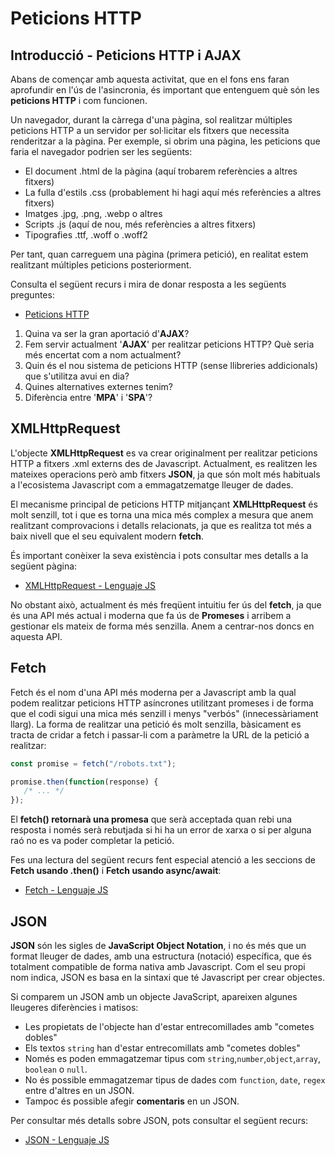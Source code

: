 # Peticions HTTP

## Introducció - Peticions HTTP i AJAX

Abans de començar amb aquesta activitat, que en el fons ens faran aprofundir en l'ús de l'asincronia, és important que entenguem què són les **peticions HTTP** i com funcionen.

Un navegador, durant la càrrega d'una pàgina, sol realitzar múltiples peticions HTTP a un servidor per sol·licitar els fitxers que necessita renderitzar a la pàgina. Per exemple, si obrim una pàgina, les peticions que faria el navegador podrien ser les següents:

- El document .html de la pàgina (aquí trobarem referències a altres fitxers)
- La fulla d'estils .css (probablement hi hagi aquí més referències a altres fitxers)
- Imatges .jpg, .png, .webp o altres
- Scripts .js (aquí de nou, més referències a altres fitxers)
- Tipografies .ttf, .woff o .woff2

Per tant, quan carreguem una pàgina (primera petició), en realitat estem realitzant múltiples peticions posteriorment.

Consulta el següent recurs i mira de donar resposta a les següents preguntes:

- [Peticions HTTP](https://lenguajejs.com/javascript/peticiones-http/ajax/)

1. Quina va ser la gran aportació d'**AJAX**?
2. Fem servir actualment '**AJAX**' per realitzar peticions HTTP? Què seria més encertat com a nom actualment?
3. Quin és el nou sistema de peticions HTTP (sense llibreries addicionals) que s'utilitza avui en dia?
4. Quines alternatives externes tenim? 
5. Diferència entre '**MPA**' i '**SPA**'? 

## XMLHttpRequest

L'objecte **XMLHttpRequest** es va crear originalment per realitzar peticions HTTP a fitxers .xml externs des de Javascript. Actualment, es realitzen les mateixes operacions però amb fitxers **JSON**, ja que són molt més habituals a l'ecosistema Javascript com a emmagatzematge lleuger de dades.

El mecanisme principal de peticions HTTP mitjançant **XMLHttpRequest** és molt senzill, tot i que es torna una mica més complex a mesura que anem realitzant comprovacions i detalls relacionats, ja que es realitza tot més a baix nivell que el seu equivalent modern **fetch**.

És important conèixer la seva existència i pots consultar mes detalls a la següent pàgina:

- [XMLHttpRequest - Lenguaje JS](https://developer.mozilla.org/es/docs/Web/API/XMLHttpRequest)

No obstant això, actualment és més freqüent intuitiu fer ús del **fetch**, ja que és una API més actual i moderna que fa ús de **Promeses** i arribem a gestionar els mateix de forma més senzilla. Anem a centrar-nos doncs en aquesta API.

## Fetch

Fetch és el nom d'una API més moderna per a Javascript amb la qual podem realitzar peticions HTTP asíncrones utilitzant promeses i de forma que el codi sigui una mica més senzill i menys "verbós" (innecessàriament llarg). La forma de realitzar una petició és molt senzilla, bàsicament es tracta de cridar a fetch i passar-li com a paràmetre la URL de la petició a realitzar:

```javascript
const promise = fetch("/robots.txt");

promise.then(function(response) {
   /* ... */
});
```

El **fetch() retornarà una promesa** que serà acceptada quan rebi una resposta i només serà rebutjada si hi ha un error de xarxa o si per alguna raó no es va poder completar la petició.

Fes una lectura del següent recurs fent especial atenció a les seccions de **Fetch usando .then()** i **Fetch usando async/await**:

- [Fetch - Lenguaje JS](https://lenguajejs.com/javascript/peticiones-http/fetch/)

## JSON

**JSON** són les sigles de **JavaScript Object Notation**, i no és més que un format lleuger de dades, amb una estructura (notació) específica, que és totalment compatible de forma nativa amb Javascript. Com el seu propi nom indica, JSON es basa en la sintaxi que té Javascript per crear objectes.

Si comparem un JSON amb un objecte JavaScript, apareixen algunes lleugeres diferències i matisos:

- Les propietats de l'objecte han d'estar entrecomillades amb "cometes dobles"
- Els textos `string` han d'estar entrecomillats amb "cometes dobles"
- Només es poden emmagatzemar tipus com `string`,`number`,`object`,`array`, `boolean` o `null`.
- No és possible emmagatzemar tipus de dades com `function`, `date`, `regex` entre d'altres en un JSON.
- Tampoc és possible afegir **comentaris** en un JSON.

Per consultar més detalls sobre JSON, pots consultar el següent recurs:

- [JSON - Lenguaje JS](https://lenguajejs.com/javascript/objetos/json/#leyendo-json-externo)




